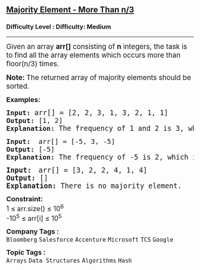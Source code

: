 <h2><a href="https://www.geeksforgeeks.org/problems/majority-vote/1?page=1&category=Hash&sortBy=submissions">Majority Element - More Than n/3</a></h2><h3>Difficulty Level : Difficulty: Medium</h3><hr><div class="problems_problem_content__Xm_eO"><p><span style="font-size: 14pt;"><span class="cf0">Given an array </span><strong><span class="cf0">arr</span></strong><span class="cf0"><strong>[]</strong> consisting of <strong>n</strong> integers, the task is to find all the array elements which occurs more than floor(n/3) times.</span></span></p>
<p><span class="cf0" style="font-size: 14pt;"><strong>Note: </strong>The returned array of majority elements should be sorted.</span></p>
<p><span style="font-size: 18px;"><strong>Examples:</strong></span></p>
<pre><span style="font-size: 18px;"><strong>Input: </strong></span><span style="font-size: 14pt;"><span class="cf0">arr</span><span class="cf0">[] = [2, 2, 3, 1, 3, 2, 1, 1]</span></span><span style="font-size: 18px;">
<strong>Output: </strong><span class="cf0">[1, 2]</span>
<strong>Explanation: </strong></span><span style="font-size: 14pt;">The frequency of 1 and 2 is 3, which is more than floor n/3 (8/3 = 2).</span></pre>
<pre><span style="font-size: 18px;"><strong>Input: </strong> <span class="cf0">arr</span><span class="cf0">[] = [-5, 3, -5]</span>
<strong>Output: </strong><span class="cf0">[-5]</span><br><strong>Explanation:<span style="font-size: 14pt;"> </span></strong></span><span style="font-size: 14pt;">The frequency of -5 is 2, which is more than floor n/3 (3/3 = 1).<br></span></pre>
<pre><strong><span style="font-size: 14pt;">Input: </span></strong> <span style="font-size: 14pt;"><span class="cf0">arr</span><span class="cf0">[] = [3, 2, 2, 4, 1, 4]</span></span><strong><span style="font-size: 14pt;"><br>Output: </span></strong><span style="font-size: 14pt;">[]</span><strong><span style="font-size: 14pt;"><br>Explanation: </span></strong><span style="font-size: 14pt;">There is no majority element.</span></pre>
<p><strong><span style="font-size: 18px;">Constraint:</span></strong><br><span style="font-size: 18px;">1 ≤ arr.size() ≤ 10<sup>6</sup><br></span><span style="font-size: 18px;">-10<sup>5</sup> ≤ arr[i] ≤ 10<sup>5</sup></span></p></div><p><span style=font-size:18px><strong>Company Tags : </strong><br><code>Bloomberg</code>&nbsp;<code>Salesforce</code>&nbsp;<code>Accenture</code>&nbsp;<code>Microsoft</code>&nbsp;<code>TCS</code>&nbsp;<code>Google</code>&nbsp;<br><p><span style=font-size:18px><strong>Topic Tags : </strong><br><code>Arrays</code>&nbsp;<code>Data Structures</code>&nbsp;<code>Algorithms</code>&nbsp;<code>Hash</code>&nbsp;